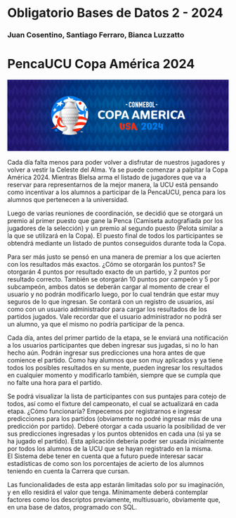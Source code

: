 # Obligatorio Bases de Datos 2 - 2024
### Juan Cosentino, Santiago Ferraro, Bianca Luzzatto

# PencaUCU Copa América 2024

![Copa america](logo-copa-america.jpg)


Cada día falta menos para poder volver a disfrutar de nuestros jugadores y volver a 
vestir la Celeste del Alma. Ya se puede comenzar a palpitar la Copa América 2024. 
Mientras Bielsa arma el listado de jugadores que va a reservar para representarnos de 
la mejor manera, la UCU está pensando como incentivar a los alumnos a participar de 
la PencaUCU, penca para los alumnos que pertenecen a la universidad. 


Luego de varias reuniones de coordinación, se decidió que se otorgará un premio al 
primer puesto que gane la Penca (Camiseta autografiada por los jugadores de la 
selección) y un premio al segundo puesto (Pelota similar a la que se utilizará en la 
Copa). El puesto final de todos los participantes se obtendrá mediante un listado de 
puntos conseguidos durante toda la Copa. 


Para ser más justo se pensó en una manera de premiar a los que acierten con los 
resultados más exactos. ¿Cómo se otorgarán los puntos? Se otorgarán 4 puntos por 
resultado exacto de un partido, y 2 puntos por resultado correcto. También se 
otorgarán 10 puntos por campeón y 5 por subcampeón, ambos datos se deberán 
cargar al momento de crear el usuario y no podrán modificarlo luego, por lo cual 
tendrán que estar muy seguros de lo que ingresan. Se contará con un registro de 
usuarios, así como con un usuario administrador para cargar los resultados de los 
partidos jugados. Vale recordar que el usuario administrador no podrá ser un alumno, 
ya que el mismo no podría participar de la penca. 


Cada día, antes del primer partido de la etapa, se le enviará una notificación a los 
usuarios participantes que deben ingresar sus jugadas, si no lo han hecho aún. Podrán 
ingresar sus predicciones una hora antes de que comience el partido. Como hay 
alumnos que son muy aplicados y ya tiene todos los posibles resultados en su mente, 
pueden ingresar los resultados en cualquier momento y modificarlo también, siempre 
que se cumpla que no falte una hora para el partido.


Se podrá visualizar la lista de participantes con sus puntajes para cotejo de todos, así 
como el fixture del campeonato, el cual se actualizará en cada etapa. ¿Cómo 
funcionaría? Empecemos por registrarnos e ingresar predicciones para los partidos 
(obviamente no podré ingresar más de una predicción por partido). Deberé otorgar a 
cada usuario la posibilidad de ver sus predicciones ingresadas y los puntos obtenidos 
en cada una (si ya se ha jugado el partido). Esta aplicación debería poder ser usada 
inicialmente por todos los alumnos de la UCU que se hayan registrado en la misma.  
El Sistema debe tener en cuenta que a futuro puede interesar sacar estadísticas de 
como son los porcentajes de acierto de los alumnos teniendo en cuenta la Carrera que 
cursan.


Las funcionalidades de esta app estarán limitadas solo por su imaginación, y en ello 
residirá el valor que tenga. Mínimamente deberá contemplar factores como los 
descriptos previamente, multiusuario, obviamente que, en una base de datos, 
programado con SQL.